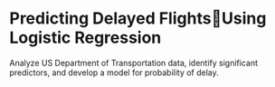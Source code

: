 # Predicting Delayed FlightsUsing Logistic Regression

Analyze US Department of Transportation data, identify significant predictors, and develop a model for probability of delay.

